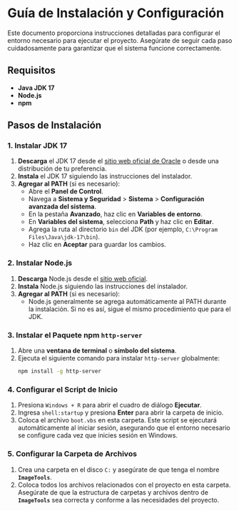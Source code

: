 # Guía de Instalación y Configuración

Este documento proporciona instrucciones detalladas para configurar el entorno necesario para ejecutar el proyecto. Asegúrate de seguir cada paso cuidadosamente para garantizar que el sistema funcione correctamente.

## Requisitos

- **Java JDK 17**
- **Node.js**
- **npm**

## Pasos de Instalación

### 1. Instalar JDK 17

1. **Descarga** el JDK 17 desde el [sitio web oficial de Oracle](https://www.oracle.com/java/technologies/javase-jdk17-downloads.html) o desde una distribución de tu preferencia.
2. **Instala** el JDK 17 siguiendo las instrucciones del instalador.
3. **Agregar al PATH** (si es necesario):
   - Abre el **Panel de Control**.
   - Navega a **Sistema y Seguridad** > **Sistema** > **Configuración avanzada del sistema**.
   - En la pestaña **Avanzado**, haz clic en **Variables de entorno**.
   - En **Variables del sistema**, selecciona **Path** y haz clic en **Editar**.
   - Agrega la ruta al directorio `bin` del JDK (por ejemplo, `C:\Program Files\Java\jdk-17\bin`).
   - Haz clic en **Aceptar** para guardar los cambios.

### 2. Instalar Node.js

1. **Descarga** Node.js desde el [sitio web oficial](https://nodejs.org/en/).
2. **Instala** Node.js siguiendo las instrucciones del instalador.
3. **Agregar al PATH** (si es necesario):
   - Node.js generalmente se agrega automáticamente al PATH durante la instalación. Si no es así, sigue el mismo procedimiento que para el JDK.

### 3. Instalar el Paquete npm `http-server`

1. Abre una **ventana de terminal** o **símbolo del sistema**.
2. Ejecuta el siguiente comando para instalar `http-server` globalmente:
   ```sh
   npm install -g http-server

### 4. Configurar el Script de Inicio

1. Presiona `Windows + R` para abrir el cuadro de diálogo **Ejecutar**.
2. Ingresa `shell:startup` y presiona **Enter** para abrir la carpeta de inicio.
3. Coloca el archivo `boot.vbs` en esta carpeta. Este script se ejecutará automáticamente al iniciar sesión, asegurando que el entorno necesario se configure cada vez que inicies sesión en Windows.

### 5. Configurar la Carpeta de Archivos

1. Crea una carpeta en el disco `C:` y asegúrate de que tenga el nombre **`ImageTools`**.
2. Coloca todos los archivos relacionados con el proyecto en esta carpeta. Asegúrate de que la estructura de carpetas y archivos dentro de **`ImageTools`** sea correcta y conforme a las necesidades del proyecto.
